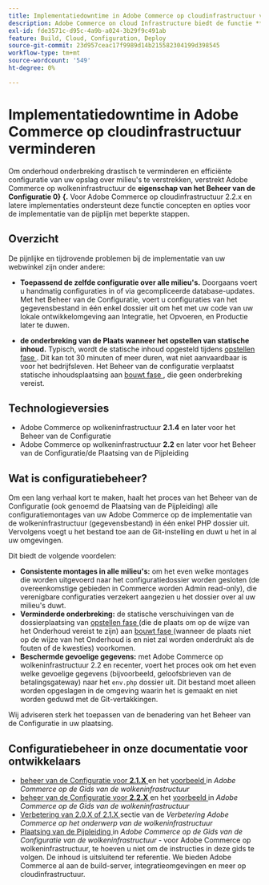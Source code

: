 ```yaml
---
title: Implementatiedowntime in Adobe Commerce op cloudinfrastructuur verminderen
description: Adobe Commerce on cloud Infrastructure biedt de functie **Configuration Management** om de downtime van het onderhoud aanzienlijk te verminderen en een efficiënte configuratie van uw winkel in verschillende omgevingen te bieden. Voor Adobe Commerce op cloudinfrastructuur 2.2.x en latere implementaties ondersteunt deze functie concepten en opties voor de implementatie van de pijplijn met beperkte stappen.
exl-id: fde3571c-d95c-4a9b-a024-3b29f9c491ab
feature: Build, Cloud, Configuration, Deploy
source-git-commit: 23d957ceac17f9989d14b215582304199d398545
workflow-type: tm+mt
source-wordcount: '549'
ht-degree: 0%

---
```


# Implementatiedowntime in Adobe Commerce op cloudinfrastructuur verminderen

Om onderhoud onderbreking drastisch te verminderen en efficiënte configuratie van uw opslag over milieu&#39;s te verstrekken, verstrekt Adobe Commerce op wolkeninfrastructuur de **eigenschap van het Beheer van de Configuratie 0&rbrace; &lbrace;.** Voor Adobe Commerce op cloudinfrastructuur 2.2.x en latere implementaties ondersteunt deze functie concepten en opties voor de implementatie van de pijplijn met beperkte stappen.

## Overzicht

De pijnlijke en tijdrovende problemen bij de implementatie van uw webwinkel zijn onder andere:

* **Toepassend de zelfde configuratie over alle milieu&#39;s.** Doorgaans voert u handmatig configuraties in of via gecompliceerde database-updates. Met het Beheer van de Configuratie, voert u configuraties van het gegevensbestand in één enkel dossier uit om het met uw code van uw lokale ontwikkelomgeving aan Integratie, het Opvoeren, en Productie later te duwen.

* **de onderbreking van de Plaats wanneer het opstellen van statische inhoud.** Typisch, wordt de statische inhoud opgesteld tijdens [ opstellen fase ](https://experienceleague.adobe.com/nl/docs/commerce-cloud-service/user-guide/develop/deploy/process#deploy-phase-deploy-phase). Dit kan tot 30 minuten of meer duren, wat niet aanvaardbaar is voor het bedrijfsleven. Het Beheer van de configuratie verplaatst statische inhoudsplaatsing aan [ bouwt fase ](https://experienceleague.adobe.com/nl/docs/commerce-cloud-service/user-guide/develop/deploy/process#build-phase-build-phase), die geen onderbreking vereist.

## Technologieversies

* Adobe Commerce op wolkeninfrastructuur **2.1.4** en later voor het Beheer van de Configuratie
* Adobe Commerce op wolkeninfrastructuur **2.2** en later voor het Beheer van de Configuratie/de Plaatsing van de Pijpleiding

## Wat is configuratiebeheer?

Om een lang verhaal kort te maken, haalt het proces van het Beheer van de Configuratie (ook genoemd de Plaatsing van de Pijpleiding) alle configuratiemontages van uw Adobe Commerce op de implementatie van de wolkeninfrastructuur (gegevensbestand) in één enkel PHP dossier uit. Vervolgens voegt u het bestand toe aan de Git-instelling en duwt u het in al uw omgevingen.

Dit biedt de volgende voordelen:

* **Consistente montages in alle milieu&#39;s:** om het even welke montages die worden uitgevoerd naar het configuratiedossier worden gesloten (de overeenkomstige gebieden in Commerce worden Admin read-only), die verenigbare configuraties verzekert aangezien u het dossier over al uw milieu&#39;s duwt.
* **Verminderde onderbreking:** de statische verschuivingen van de dossierplaatsing van [ opstellen fase ](https://experienceleague.adobe.com/nl/docs/commerce-cloud-service/user-guide/develop/deploy/process#deploy-phase-deploy-phase) (die de plaats om op de wijze van het Onderhoud vereist te zijn) aan [ bouwt fase ](https://experienceleague.adobe.com/nl/docs/commerce-cloud-service/user-guide/develop/deploy/process#build-phase-build-phase) (wanneer de plaats niet op de wijze van het Onderhoud is en niet zal worden onderdrukt als de fouten of de kwesties) voorkomen.
* **Beschermde gevoelige gegevens:** met Adobe Commerce op wolkeninfrastructuur 2.2 en recenter, voert het proces ook om het even welke gevoelige gegevens (bijvoorbeeld, geloofsbrieven van de betalingsgateway) naar het `env.php` dossier uit. Dit bestand moet alleen worden opgeslagen in de omgeving waarin het is gemaakt en niet worden geduwd met de Git-vertakkingen.

Wij adviseren sterk het toepassen van de benadering van het Beheer van de Configuratie in uw plaatsing.

## Configuratiebeheer in onze documentatie voor ontwikkelaars

* [ beheer van de Configuratie voor **2.1.X** ](https://experienceleague.adobe.com/docs/commerce-cloud-service/user-guide/configure-store/store-settings.html?lang=nl-NL) en het [ voorbeeld ](https://experienceleague.adobe.com/docs/commerce-cloud-service/user-guide/configure-store/store-settings.html?lang=nl-NL) in *Adobe Commerce op de Gids van de wolkeninfrastructuur*
* [ beheer van de Configuratie voor **2.2.X** ](https://experienceleague.adobe.com/docs/commerce-cloud-service/user-guide/configure-store/store-settings.html?lang=nl-NL) en het [ voorbeeld ](https://experienceleague.adobe.com/docs/commerce-cloud-service/user-guide/configure-store/store-settings.html?lang=nl-NL) in *Adobe Commerce op de Gids van de wolkeninfrastructuur*
* [ Verbetering van 2.0.X of 2.1.X ](https://experienceleague.adobe.com/docs/commerce-cloud-service/user-guide/develop/upgrade/commerce-version.html?lang=nl-NL#upgrade-from-older-versions) sectie van de *Verbetering Adobe Commerce op het onderwerp van de wolkeninfrastructuur*
* [ Plaatsing van de Pijpleiding ](https://experienceleague.adobe.com/docs/commerce-operations/configuration-guide/deployment/overview.html?lang=nl-NL) in *Adobe Commerce op de Gids van de Configuratie van de wolkeninfrastructuur* - voor Adobe Commerce op wolkeninfrastructuur, te hoeven u niet om de instructies in deze gids te volgen. De inhoud is uitsluitend ter referentie. We bieden Adobe Commerce al aan de build-server, integratieomgevingen en meer op cloudinfrastructuur.
